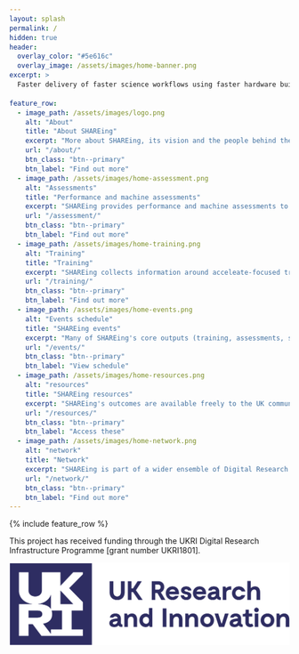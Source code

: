 ```yaml
---
layout: splash
permalink: /
hidden: true
header:
  overlay_color: "#5e616c"
  overlay_image: /assets/images/home-banner.png
excerpt: >
  Faster delivery of faster science workflows using faster hardware building blocks

feature_row:
  - image_path: /assets/images/logo.png
    alt: "About"
    title: "About SHAREing"
    excerpt: "More about SHAREing, its vision and the people behind the project"
    url: "/about/"
    btn_class: "btn--primary"
    btn_label: "Find out more"
  - image_path: /assets/images/home-assessment.png
    alt: "Assessments"
    title: "Performance and machine assessments"
    excerpt: "SHAREing provides performance and machine assessments to the wider UK computational science community."
    url: "/assessment/"
    btn_class: "btn--primary"
    btn_label: "Find out more"
  - image_path: /assets/images/home-training.png
    alt: "Training"
    title: "Training"
    excerpt: "SHAREing collects information around acceleate-focused training, but also organises and creates its own training material."
    url: "/training/"
    btn_class: "btn--primary"
    btn_label: "Find out more"
  - image_path: /assets/images/home-events.png
    alt: "Events schedule"
    title: "SHAREing events"
    excerpt: "Many of SHAREing's core outputs (training, assessments, scoping exercises, landscape analyses, ...) are delivered through a wide range of events."
    url: "/events/"
    btn_class: "btn--primary"
    btn_label: "View schedule"
  - image_path: /assets/images/home-resources.png
    alt: "resources"
    title: "SHAREing resources"
    excerpt: "SHAREing's outcomes are available freely to the UK community."
    url: "/resources/"
    btn_class: "btn--primary"
    btn_label: "Access these"
  - image_path: /assets/images/home-network.png
    alt: "network"
    title: "Network"
    excerpt: "SHAREing is part of a wider ensemble of Digital Research Infrastructure (DRI) projects and itself embedded into a network of partners."
    url: "/network/"
    btn_class: "btn--primary"
    btn_label: "Find out more"
---
```


{% include feature_row %}


This project has received funding through the UKRI Digital Research Infrastructure Programme [grant number UKRI1801].


![EPSRC](/assets/logos/ukri.png)
